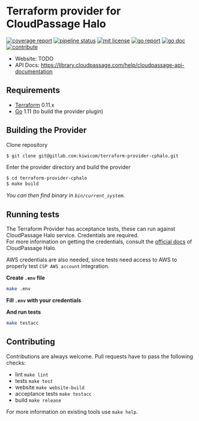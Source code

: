 # Terraform provider for CloudPassage Halo

[![coverage report](https://gitlab.com/kiwicom/terraform-provider-cphalo/badges/master/pipeline.svg)](https://gitlab.com/kiwicom/terraform-provider-cphalo/pipelines)
[![pipeline status](https://gitlab.com/kiwicom/terraform-provider-cphalo/badges/master/coverage.svg)](https://gitlab.com/kiwicom/terraform-provider-cphalo/commits/master)
[![mit license](https://img.shields.io/badge/license-MIT-green.svg)](https://gitlab.com/kiwicom/terraform-provider-cphalo/blob/master/LICENSE)
[![go report](https://goreportcard.com/badge/gitlab.com/kiwicom/terraform-provider-cphalo)](https://goreportcard.com/report/gitlab.com/kiwicom/terraform-provider-cphalo)
[![go doc](https://godoc.org/gitlab.com/kiwicom/terraform-provider-cphalo?status.svg)](https://godoc.org/gitlab.com/kiwicom/terraform-provider-cphalo)
[![contribute](https://img.shields.io/badge/contributions-welcome-brightgreen.svg)](https://gitlab.com/kiwicom/terraform-provider-cphalo/forks/new)

- Website: TODO
- API Docs: https://library.cloudpassage.com/help/cloudpassage-api-documentation

## Requirements

- [Terraform](https://www.terraform.io/downloads.html) 0.11.x
- [Go](https://golang.org/doc/install) 1.11 (to build the provider plugin)

## Building the Provider

Clone repository

```sh
$ git clone git@gitlab.com:kiwicom/terraform-provider-cphalo.git
```

Enter the provider directory and build the provider

```sh
$ cd terraform-provider-cphalo
$ make build
```

*You can then find binary in `bin/current_system`.*

## Running tests

The Terraform Provider has acceptance tests, these can run against CloudPassage Halo service. Credentials are required.  
For more information on getting the credentials, consult the [official docs](https://library.cloudpassage.com/help/) of CloudPassage Halo.

AWS credentials are also needed, since tests need access to AWS to properly test `CSP AWS account` integration.

**Create `.env` file**

```bash
make .env
```

**Fill `.env` with your credentials**

**And run tests**

```bash
make testacc
```

## Contributing

Contributions are always welcome. Pull requests have to pass the following checks:

- lint `make lint`
- tests `make test`
- website `make website-build`
- acceptance tests `make testacc`
- build `make release`

For more information on existing tools use `make help`.
